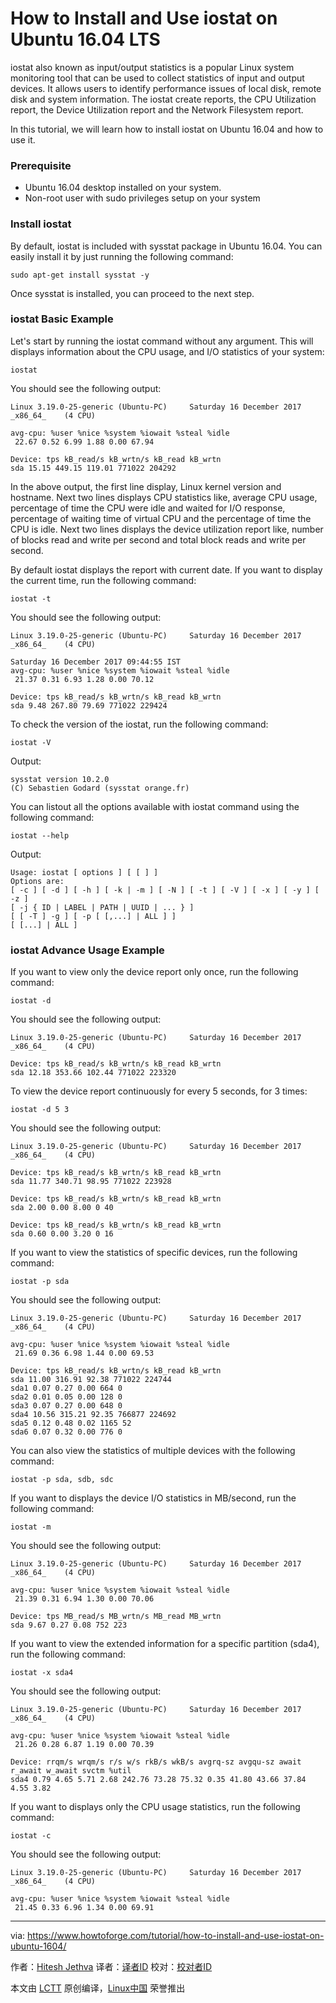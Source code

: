 How to Install and Use iostat on Ubuntu 16.04 LTS
======

iostat also known as input/output statistics is a popular Linux system monitoring tool that can be used to collect statistics of input and output devices. It allows users to identify performance issues of local disk, remote disk and system information. The iostat create reports, the CPU Utilization report, the Device Utilization report and the Network Filesystem report.

In this tutorial, we will learn how to install iostat on Ubuntu 16.04 and how to use it.

### Prerequisite

  * Ubuntu 16.04 desktop installed on your system.
  * Non-root user with sudo privileges setup on your system



### Install iostat

By default, iostat is included with sysstat package in Ubuntu 16.04. You can easily install it by just running the following command:

```
sudo apt-get install sysstat -y
```

Once sysstat is installed, you can proceed to the next step.

### iostat Basic Example

Let's start by running the iostat command without any argument. This will displays information about the CPU usage, and I/O statistics of your system:

```
iostat
```

You should see the following output:
```
Linux 3.19.0-25-generic (Ubuntu-PC) 	Saturday 16 December 2017 	_x86_64_	(4 CPU)

avg-cpu: %user %nice %system %iowait %steal %idle
 22.67 0.52 6.99 1.88 0.00 67.94

Device: tps kB_read/s kB_wrtn/s kB_read kB_wrtn
sda 15.15 449.15 119.01 771022 204292

```

In the above output, the first line display, Linux kernel version and hostname. Next two lines displays CPU statistics like, average CPU usage, percentage of time the CPU were idle and waited for I/O response, percentage of waiting time of virtual CPU and the percentage of time the CPU is idle. Next two lines displays the device utilization report like, number of blocks read and write per second and total block reads and write per second.

By default iostat displays the report with current date. If you want to display the current time, run the following command:

```
iostat -t
```

You should see the following output:
```
Linux 3.19.0-25-generic (Ubuntu-PC) 	Saturday 16 December 2017 	_x86_64_	(4 CPU)

Saturday 16 December 2017 09:44:55 IST
avg-cpu: %user %nice %system %iowait %steal %idle
 21.37 0.31 6.93 1.28 0.00 70.12

Device: tps kB_read/s kB_wrtn/s kB_read kB_wrtn
sda 9.48 267.80 79.69 771022 229424

```

To check the version of the iostat, run the following command:

```
iostat -V
```

Output:
```
sysstat version 10.2.0
(C) Sebastien Godard (sysstat orange.fr)

```

You can listout all the options available with iostat command using the following command:

```
iostat --help
```

Output:
```
Usage: iostat [ options ] [ [ ] ]
Options are:
[ -c ] [ -d ] [ -h ] [ -k | -m ] [ -N ] [ -t ] [ -V ] [ -x ] [ -y ] [ -z ]
[ -j { ID | LABEL | PATH | UUID | ... } ]
[ [ -T ] -g ] [ -p [ [,...] | ALL ] ]
[ [...] | ALL ]

```

### iostat Advance Usage Example

If you want to view only the device report only once, run the following command:

```
iostat -d
```

You should see the following output:
```
Linux 3.19.0-25-generic (Ubuntu-PC) 	Saturday 16 December 2017 	_x86_64_	(4 CPU)

Device: tps kB_read/s kB_wrtn/s kB_read kB_wrtn
sda 12.18 353.66 102.44 771022 223320

```

To view the device report continuously for every 5 seconds, for 3 times:

```
iostat -d 5 3
```

You should see the following output:
```
Linux 3.19.0-25-generic (Ubuntu-PC) 	Saturday 16 December 2017 	_x86_64_	(4 CPU)

Device: tps kB_read/s kB_wrtn/s kB_read kB_wrtn
sda 11.77 340.71 98.95 771022 223928

Device: tps kB_read/s kB_wrtn/s kB_read kB_wrtn
sda 2.00 0.00 8.00 0 40

Device: tps kB_read/s kB_wrtn/s kB_read kB_wrtn
sda 0.60 0.00 3.20 0 16

```

If you want to view the statistics of specific devices, run the following command:

```
iostat -p sda
```

You should see the following output:
```
Linux 3.19.0-25-generic (Ubuntu-PC) 	Saturday 16 December 2017 	_x86_64_	(4 CPU)

avg-cpu: %user %nice %system %iowait %steal %idle
 21.69 0.36 6.98 1.44 0.00 69.53

Device: tps kB_read/s kB_wrtn/s kB_read kB_wrtn
sda 11.00 316.91 92.38 771022 224744
sda1 0.07 0.27 0.00 664 0
sda2 0.01 0.05 0.00 128 0
sda3 0.07 0.27 0.00 648 0
sda4 10.56 315.21 92.35 766877 224692
sda5 0.12 0.48 0.02 1165 52
sda6 0.07 0.32 0.00 776 0

```

You can also view the statistics of multiple devices with the following command:

```
iostat -p sda, sdb, sdc
```

If you want to displays the device I/O statistics in MB/second, run the following command:

```
iostat -m
```

You should see the following output:
```
Linux 3.19.0-25-generic (Ubuntu-PC) 	Saturday 16 December 2017 	_x86_64_	(4 CPU)

avg-cpu: %user %nice %system %iowait %steal %idle
 21.39 0.31 6.94 1.30 0.00 70.06

Device: tps MB_read/s MB_wrtn/s MB_read MB_wrtn
sda 9.67 0.27 0.08 752 223

```

If you want to view the extended information for a specific partition (sda4), run the following command:

```
iostat -x sda4
```

You should see the following output:
```
Linux 3.19.0-25-generic (Ubuntu-PC) 	Saturday 16 December 2017 	_x86_64_	(4 CPU)

avg-cpu: %user %nice %system %iowait %steal %idle
 21.26 0.28 6.87 1.19 0.00 70.39

Device: rrqm/s wrqm/s r/s w/s rkB/s wkB/s avgrq-sz avgqu-sz await r_await w_await svctm %util
sda4 0.79 4.65 5.71 2.68 242.76 73.28 75.32 0.35 41.80 43.66 37.84 4.55 3.82

```

If you want to displays only the CPU usage statistics, run the following command:

```
iostat -c
```

You should see the following output:
```
Linux 3.19.0-25-generic (Ubuntu-PC) 	Saturday 16 December 2017 	_x86_64_	(4 CPU)

avg-cpu: %user %nice %system %iowait %steal %idle
 21.45 0.33 6.96 1.34 0.00 69.91

```

--------------------------------------------------------------------------------

via: https://www.howtoforge.com/tutorial/how-to-install-and-use-iostat-on-ubuntu-1604/

作者：[Hitesh Jethva][a]
译者：[译者ID](https://github.com/译者ID)
校对：[校对者ID](https://github.com/校对者ID)

本文由 [LCTT](https://github.com/LCTT/TranslateProject) 原创编译，[Linux中国](https://linux.cn/) 荣誉推出

[a]:https://www.howtoforge.com
